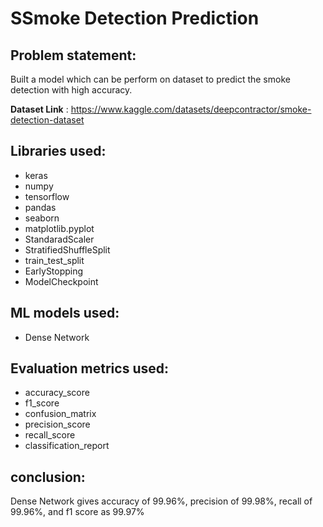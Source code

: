 # **SSmoke Detection Prediction**
## **Problem statement:**
Built a model which can be perform on dataset to predict the smoke detection with high accuracy.

**Dataset Link** : https://www.kaggle.com/datasets/deepcontractor/smoke-detection-dataset

## **Libraries used:**
* keras
* numpy
* tensorflow
* pandas
* seaborn
* matplotlib.pyplot
* StandaradScaler
* StratifiedShuffleSplit
* train_test_split
* EarlyStopping
* ModelCheckpoint

## **ML models used:**
* Dense Network

## **Evaluation metrics used:**
* accuracy_score
* f1_score
* confusion_matrix
* precision_score
* recall_score
* classification_report

## **conclusion:**
Dense Network gives accuracy of 99.96%, precision of 99.98%, recall of 99.96%, and f1 score as 99.97%

